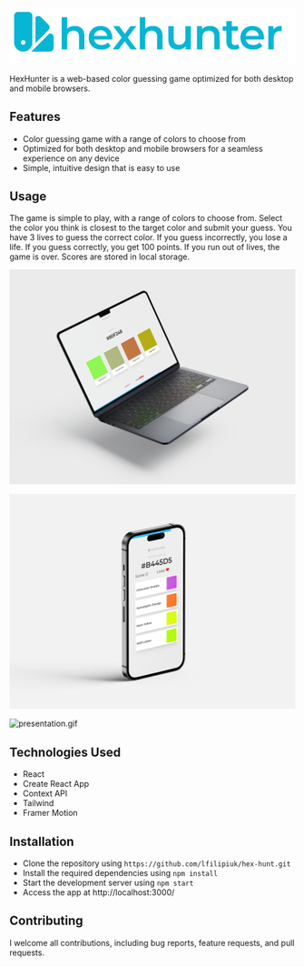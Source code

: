 [![logo.svg](public%2Flogo.svg)](https://hexhunter.lukaszfilipiuk.com/)


HexHunter is a web-based color guessing game optimized for both desktop and mobile browsers.

## Features

- Color guessing game with a range of colors to choose from
- Optimized for both desktop and mobile browsers for a seamless experience on any device
- Simple, intuitive design that is easy to use

## Usage

The game is simple to play, with a range of colors to choose from. Select the color you think is closest to the target color and submit your guess.
You have 3 lives to guess the correct color. If you guess incorrectly, you lose a life. If you guess correctly, you get 100 points. If you run out of lives, the game is over.
Scores are stored in local storage.



![mockup1.png](public%2Fmockup1.png)

![mockup2.png](public%2Fmockup2.png)

![presentation.gif](public%2Fpresentation.gif)

## Technologies Used
- React
- Create React App
- Context API
- Tailwind
- Framer Motion

## Installation
- Clone the repository using `https://github.com/lfilipiuk/hex-hunt.git`
- Install the required dependencies using `npm install`
- Start the development server using `npm start`
- Access the app at http://localhost:3000/

## Contributing

I welcome all contributions, including bug reports, feature requests, and pull requests.